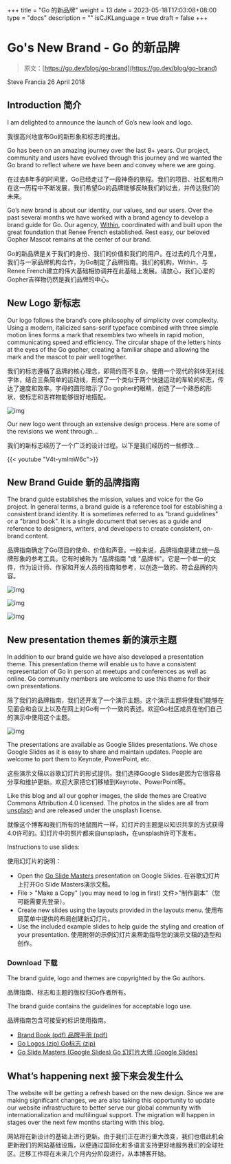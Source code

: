 +++
title = "Go 的新品牌"
weight = 13
date = 2023-05-18T17:03:08+08:00
type = "docs"
description = ""
isCJKLanguage = true
draft = false
+++

# Go's New Brand - Go 的新品牌

> 原文：[https://go.dev/blog/go-brand](https://go.dev/blog/go-brand)

Steve Francia
26 April 2018

## Introduction 简介

I am delighted to announce the launch of Go’s new look and logo.

我很高兴地宣布Go的新形象和标志的推出。

Go has been on an amazing journey over the last 8+ years. Our project, community and users have evolved through this journey and we wanted the Go brand to reflect where we have been and convey where we are going.

在过去8年多的时间里，Go已经走过了一段神奇的旅程。我们的项目、社区和用户在这一历程中不断发展，我们希望Go的品牌能够反映我们的过去，并传达我们的未来。

Go’s new brand is about our identity, our values, and our users. Over the past several months we have worked with a brand agency to develop a brand guide for Go. Our agency, [Within](http://within.us/), coordinated with and built upon the great foundation that Renee French established. Rest easy, our beloved Gopher Mascot remains at the center of our brand.

Go的新品牌是关于我们的身份、我们的价值和我们的用户。在过去的几个月里，我们与一家品牌机构合作，为Go制定了品牌指南。我们的机构，Within，与Renee French建立的伟大基础相协调并在此基础上发展。请放心，我们心爱的Gopher吉祥物仍然是我们品牌的中心。

## New Logo 新标志

Our logo follows the brand’s core philosophy of simplicity over complexity. Using a modern, italicized sans-serif typeface combined with three simple motion lines forms a mark that resembles two wheels in rapid motion, communicating speed and efficiency. The circular shape of the letters hints at the eyes of the Go gopher, creating a familiar shape and allowing the mark and the mascot to pair well together.

我们的标志遵循了品牌的核心理念，即简约而不复杂。使用一个现代的斜体无衬线字体，结合三条简单的运动线，形成了一个类似于两个快速运动的车轮的标志，传达了速度和效率。字母的圆形暗示了Go gopher的眼睛，创造了一个熟悉的形状，使标志和吉祥物能够很好地搭配。

![img](GosNewBrand_img/logos.jpg)

Our new logo went through an extensive design process. Here are some of the revisions we went through…

我们的新标志经历了一个广泛的设计过程。以下是我们经历的一些修改...

{{< youtube "V4t-ymImW6c">}}

## New Brand Guide 新的品牌指南

The brand guide establishes the mission, values and voice for the Go project. In general terms, a brand guide is a reference tool for establishing a consistent brand identity. It is sometimes referred to as "brand guidelines" or a "brand book". It is a single document that serves as a guide and reference to designers, writers, and developers to create consistent, on-brand content.

品牌指南确定了Go项目的使命、价值和声音。一般来说，品牌指南是建立统一品牌形象的参考工具。它有时被称为 "品牌指南 "或 "品牌书"。它是一个单一的文件，作为设计师、作家和开发人员的指南和参考，以创造一致的、符合品牌的内容。

![img](GosNewBrand_img/Go-BB_cover.jpg)

![img](GosNewBrand_img/Go-BB_spread1.jpg)

![img](GosNewBrand_img/Go-BB_spread2.jpg)

## New presentation themes 新的演示主题

In addition to our brand guide we have also developed a presentation theme. This presentation theme will enable us to have a consistent representation of Go in person at meetups and conferences as well as online. Go community members are welcome to use this theme for their own presentations.

除了我们的品牌指南，我们还开发了一个演示主题。这个演示主题将使我们能够在见面会和会议上以及在网上对Go有一个一致的表述。欢迎Go社区成员在他们自己的演示中使用这个主题。

![img](GosNewBrand_img/go-slides-4up.jpg)

The presentations are available as Google Slides presentations. We chose Google Slides as it is easy to share and maintain updates. People are welcome to port them to Keynote, PowerPoint, etc.

这些演示文稿以谷歌幻灯片的形式提供。我们选择Google Slides是因为它很容易分享和维护更新。欢迎大家把它们移植到Keynote、PowerPoint等。

Like this blog and all our gopher images, the slide themes are Creative Commons Attribution 4.0 licensed. The photos in the slides are all from [unsplash](https://unsplash.com/) and are released under the unsplash license.

就像这个博客和我们所有的地鼠图片一样，幻灯片的主题是以知识共享的方式获得4.0许可的。幻灯片中的照片都来自unsplash，在unsplash许可下发布。

Instructions to use slides:

使用幻灯片的说明：

- Open the [Go Slide Masters](https://go.dev/s/presentation-theme) presentation on Google Slides. 在谷歌幻灯片上打开Go Slide Masters演示文稿。
- File > "Make a Copy" (you may need to log in first) 文件>"制作副本"（您可能需要先登录）。
- Create new slides using the layouts provided in the layouts menu. 使用布局菜单中提供的布局创建新幻灯片。
- Use the included example slides to help guide the styling and creation of your presentation. 使用附带的示例幻灯片来帮助指导您的演示文稿的造型和创作。

### Download 下载

The brand guide, logo and themes are copyrighted by the Go authors.

品牌指南、标志和主题的版权归Go作者所有。

The brand guide contains the guidelines for acceptable logo use.

品牌指南包含可接受的标识使用指南。

- [Brand Book (pdf) 品牌手册 (pdf)](https://go.dev/s/brandbook)
- [Go Logos (zip) Go标志 (zip)](https://go.dev/s/logos)
- [Go Slide Masters (Google Slides) Go 幻灯片大师 (Google Slides)](https://go.dev/s/presentation-theme)

## What’s happening next 接下来会发生什么

The website will be getting a refresh based on the new design. Since we are making significant changes, we are also taking this opportunity to update our website infrastructure to better serve our global community with internationalization and multilingual support. The migration will happen in stages over the next few months starting with this blog.

网站将在新设计的基础上进行更新。由于我们正在进行重大改变，我们也借此机会更新我们的网站基础设施，以便通过国际化和多语言支持更好地服务我们的全球社区。迁移工作将在未来几个月内分阶段进行，从本博客开始。
